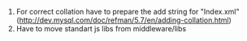 1. For correct collation have to prepare the add string for "Index.xml" (http://dev.mysql.com/doc/refman/5.7/en/adding-collation.html)
2. Have to move standart js libs from middleware/libs